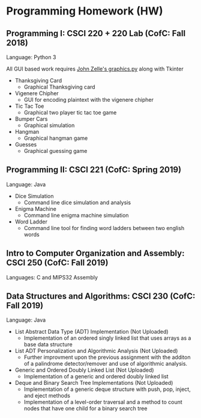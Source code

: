 # Programming Homework (HW)

## Programming I: CSCI 220 + 220 Lab (CofC: Fall 2018)
  Language: Python 3
  
  All GUI based work requires [John Zelle's graphics.py](https://mcsp.wartburg.edu/zelle/python/) along with Tkinter
- Thanksgiving Card
   - Graphical Thanksgiving card
- Vigenere Chipher
   - GUI for encoding plaintext with the vigenere chipher
- Tic Tac Toe
   - Graphical two player tic tac toe game
- Bumper Cars
  - Graphical simulation
- Hangman
  - Graphical hangman game
- Guesses
  - Graphical guessing game

## Programming II: CSCI 221 (CofC: Spring 2019)
  Language: Java
- Dice Simulation
  - Command line dice simulation and analysis
- Enigma Machine
  - Command line enigma machine simulation
- Word Ladder
  - Command line tool for finding word ladders between two english words

## Intro to Computer Organization and Assembly: CSCI 250 (CofC: Fall 2019)
  Languages: C and MIPS32 Assembly
   
## Data Structures and Algorithms: CSCI 230 (CofC: Fall 2019)
  Language: Java
- List Abstract Data Type (ADT) Implementation (Not Uploaded)
  - Implementation of an ordered singly linked list that uses arrays as a base data structure
- List ADT Personalization and Algorithmic Analysis (Not Uploaded)
  - Further improvment upon the previous assignment with the additon of a palindrome detector/remover and use of algorithmic analysis.
- Generic and Ordered Doubly Linked List (Not Uploaded)
  - Implementation of a generic and ordered doubly linked list
- Deque and Binary Search Tree Implementations (Not Uploaded)
  - Implementation of a generic deque structure with push, pop, inject, and eject methods
  - Implementation of a level-order traversal and a method to count nodes that have one child for a binary search tree
